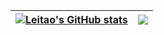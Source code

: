 



|[![Leitao's GitHub stats](https://github-readme-stats.vercel.app/api?username=leitaosha)](https://github.com/anuraghazra/github-readme-stats)|<a href="https://github.com/leitaosha"><img align="center" src="https://github-readme-stats.vercel.app/api/top-langs/?username=leitaosha&layout=compact&theme=buefy&hide_border=true" /></a>| 
|---|---|
